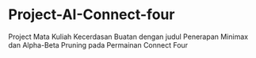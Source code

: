 # Project-AI-Connect-four
Project Mata Kuliah Kecerdasan Buatan dengan judul
Penerapan Minimax dan Alpha-Beta Pruning pada Permainan Connect Four
